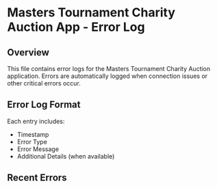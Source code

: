 # Masters Tournament Charity Auction App - Error Log

## Overview

This file contains error logs for the Masters Tournament Charity Auction application. Errors are automatically logged when connection issues or other critical errors occur.

## Error Log Format

Each entry includes:

- Timestamp
- Error Type
- Error Message
- Additional Details (when available)

## Recent Errors

<!-- Error logs will be appended below this line -->
